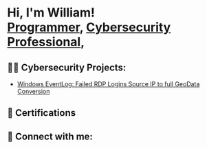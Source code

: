 <h1>Hi, I'm William! <br/><a href="https://github.com/ImWilliam774">Programmer</a>, <a href="https://www.linkedin.com/in/william-emery-0b8827285/">Cybersecurity Professional</a>, 

<h2>👨‍💻 Cybersecurity Projects:</h2>

  - [Windows EventLog: Failed RDP Logins Source IP to full GeoData Conversion](https://github.com/ImWilliam774/Azure-Sentinel-Lab)
  
<h2>📝 Certifications</h2>
  

<h2> 🤳 Connect with me:</h2>

[linkedin]: (https://www.linkedin.com/in/william-emery-0b8827285/)

<!--


Here are some ideas to get you started:

- 🔭 I’m currently working on ...
- 🌱 I’m currently learning ...
- 👯 I’m looking to collaborate on ...
- 🤔 I’m looking for help with ...
- 💬 Ask me about ...
- 📫 How to reach me: ...
- 😄 Pronouns: ...
- ⚡ Fun fact: ...
-->
